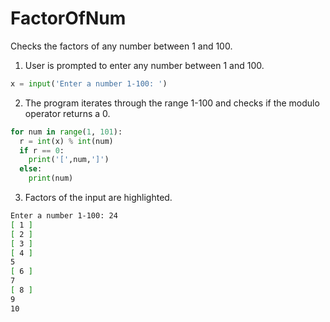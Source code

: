 # FactorOfNum
Checks the factors of any number between 1 and 100.

1. User is prompted to enter any number between 1 and 100.
```python
x = input('Enter a number 1-100: ')
```

2. The program iterates through the range 1-100 and checks if the modulo operator returns a 0.
```python
for num in range(1, 101):
  r = int(x) % int(num)
  if r == 0:
    print('[',num,']')
  else:
    print(num)
```    
    
3. Factors of the input are highlighted.

```bash
Enter a number 1-100: 24
[ 1 ]
[ 2 ]
[ 3 ]
[ 4 ]
5
[ 6 ]
7
[ 8 ]
9
10
